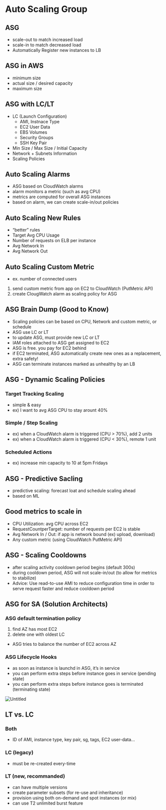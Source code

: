 # Auto Scaling Group

## ASG
- scale-out  to match increased load
- scale-in to match decreased load
- Automatically Register new instances to LB

## ASG in AWS

- minimum size
- actual size / desired capacity
- maximum size

## ASG with LC/LT

- LC (Launch Configuration)
    - AMI, Instnace Type
    - EC2 User Data
    - EBS Volumes
    - Security Groups
    - SSH Key Pair
- Min Size / Max Size / Initial Capacity
- Network + Subnets Information
- Scaling Policies

## Auto Scaling Alarms

- ASG based on CloudWatch alarms
- alarm monitors a metric (such as avg CPU)
- metrics are computed for overall ASG instances
- based on alarm, we can create scale-in/out policies

## Auto Scaling New Rules

- “better” rules
- Target Avg CPU Usage
- Number of requests on ELB per instance
- Avg Network In
- Avg Network Out

## Auto Scaling Custom Metric

- ex. number of connected users
1. send custom metric from app on EC2 to CloudWatch (PutMetric API)
2. create ClougWatch alarm as scaling policy for ASG

## ASG Brain Dump (Good to Know)

- Scaling policies can be based on CPU, Network and custom metric, or schedule
- ASG use LC or LT
- to update ASG, must provide new LC or LT
- IAM roles attached to ASG get assigned to EC2
- ASG is free. you pay for EC2 behind
- if EC2 terminated, ASG automatically create new ones as a replacement, extra safety!
- ASG can terminate instances marked as unhealthy by an LB

## ASG - Dynamic Scaling Policies

### Target Tracking Scaling

- simple & easy
- ex) I want to avg ASG CPU to stay arount 40%

### Simple / Step Scaling

- ex) when a CloudWatch alarm is triggered (CPU > 70%), add 2 units
- ex) when a CloudWatch alarm is triggered (CPU < 30%), remote 1 unit

### Scheduled Actions

- ex) increase min capacity to 10 at 5pm Fridays

## ASG - Predictive Sacling

- predictive scaling: forecast loat and schedule scaling ahead
- based on ML

## Good metrics to scale in

- CPU Utilization: avg CPU across EC2
- RequestCountperTarget: number of requests per EC2 is stable
- Avg Network In / Out: if app is network bound (ex) upload, download)
- Any custom metric (using CloudWatch PutMetric API)

## ASG - Scaling Cooldowns

- after scaling activity cooldown period begins (default 300s)
- during cooldown period, ASG will not scale-in/out (to allow for metrics to stabilize)
- Advice: Use read-to-use AMI to reduce configuration time in order to serve request faster and reduce cooldown period

## ASG for SA (Solution Architects)

### ASG default termination policy

1. find AZ has most EC2
2. delete one with oldest LC
- ASG tries to balance the number of EC2 across AZ

### ASG Lifecycle Hooks

- as soon as instance is launchd in ASG, it’s in service
- you can perform extra steps before instance goes in service (pending state)
- you can perform extra steps before instance goes is terminated (terminating state)

![Untitled](https://s3-us-west-2.amazonaws.com/secure.notion-static.com/e072ac7b-198e-48d2-b4e6-3c9204c314fe/Untitled.png)

## LT vs. LC

### Both

- ID of AMI, instance type, key pair, sg, tags, EC2 user-data...

### LC (legacy)

- must be re-created every-time

### LT (new, recommanded)

- can have multiple versions
- create parameter subsets (for re-use and inheritance)
- provision using both on-demand and spot instances (or mix)
- can use T2 unlimited burst feature